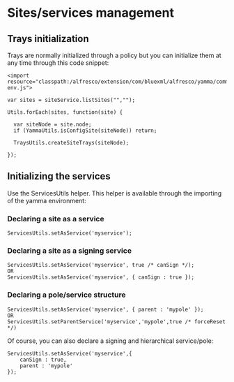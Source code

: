 # Sites/services management

## Trays initialization

Trays are normally initialized through a policy but you can initialize them at any time through this code snippet:

	<import resource="classpath:/alfresco/extension/com/bluexml/alfresco/yamma/common/yamma-env.js">

	var sites = siteService.listSites("","");

	Utils.forEach(sites, function(site) {

	  var siteNode = site.node;
	  if (YammaUtils.isConfigSite(siteNode)) return;

	  TraysUtils.createSiteTrays(siteNode);

	});

## Initializing the services

Use the ServicesUtils helper. This helper is available through the importing of the yamma environment:

<import resource="classpath:/alfresco/extension/com/bluexml/alfresco/yamma/common/yamma-env.js">

### Declaring a site as a service

    ServicesUtils.setAsService('myservice');

### Declaring a site as a signing service

    ServicesUtils.setAsService('myservice', true /* canSign */);
    OR
    ServicesUtils.setAsService('myservice', { canSign : true });

### Declaring a pole/service structure

    ServicesUtils.setAsService('myservice', { parent : 'mypole' });
    OR
    ServicesUtils.setParentService('myservice','mypole',true /* forceReset */)

Of course, you can also declare a signing and hierarchical service/pole:

    ServicesUtils.setAsService('myservice',{
        canSign : true,
        parent : 'mypole'
    });
